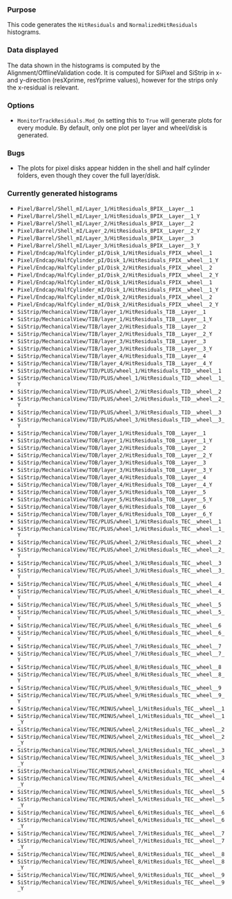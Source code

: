### Purpose

This code generates the `HitResiduals` and `NormalizedHitResiduals` histograms.

### Data displayed

The data shown in the histograms is computed by the Alignment/OfflineValidation code. It is computed for SiPixel and SiStrip in x- and y-direction (resXprime, resYprime values), however for the strips only the x-residual is relevant.

### Options

* `MonitorTrackResiduals.Mod_On` setting this to `True` will generate plots for every module. By default, only one plot per layer and wheel/disk is generated.

### Bugs

* The plots for pixel disks appear hidden in the shell and half cylinder folders, even though they cover the full layer/disk.

### Currently generated histograms

* `Pixel/Barrel/Shell_mI/Layer_1/HitResiduals_BPIX__Layer__1`
* `Pixel/Barrel/Shell_mI/Layer_1/HitResiduals_BPIX__Layer__1_Y`
* `Pixel/Barrel/Shell_mI/Layer_2/HitResiduals_BPIX__Layer__2`
* `Pixel/Barrel/Shell_mI/Layer_2/HitResiduals_BPIX__Layer__2_Y`
* `Pixel/Barrel/Shell_mI/Layer_3/HitResiduals_BPIX__Layer__3`
* `Pixel/Barrel/Shell_mI/Layer_3/HitResiduals_BPIX__Layer__3_Y`
* `Pixel/Endcap/HalfCylinder_pI/Disk_1/HitResiduals_FPIX__wheel__1`
* `Pixel/Endcap/HalfCylinder_pI/Disk_1/HitResiduals_FPIX__wheel__1_Y`
* `Pixel/Endcap/HalfCylinder_pI/Disk_2/HitResiduals_FPIX__wheel__2`
* `Pixel/Endcap/HalfCylinder_pI/Disk_2/HitResiduals_FPIX__wheel__2_Y`
* `Pixel/Endcap/HalfCylinder_mI/Disk_1/HitResiduals_FPIX__wheel__1`
* `Pixel/Endcap/HalfCylinder_mI/Disk_1/HitResiduals_FPIX__wheel__1_Y`
* `Pixel/Endcap/HalfCylinder_mI/Disk_2/HitResiduals_FPIX__wheel__2`
* `Pixel/Endcap/HalfCylinder_mI/Disk_2/HitResiduals_FPIX__wheel__2_Y`
* `SiStrip/MechanicalView/TIB/layer_1/HitResiduals_TIB__Layer__1`
* `SiStrip/MechanicalView/TIB/layer_1/HitResiduals_TIB__Layer__1_Y`
* `SiStrip/MechanicalView/TIB/layer_2/HitResiduals_TIB__Layer__2`
* `SiStrip/MechanicalView/TIB/layer_2/HitResiduals_TIB__Layer__2_Y`
* `SiStrip/MechanicalView/TIB/layer_3/HitResiduals_TIB__Layer__3`
* `SiStrip/MechanicalView/TIB/layer_3/HitResiduals_TIB__Layer__3_Y`
* `SiStrip/MechanicalView/TIB/layer_4/HitResiduals_TIB__Layer__4`
* `SiStrip/MechanicalView/TIB/layer_4/HitResiduals_TIB__Layer__4_Y`
* `SiStrip/MechanicalView/TID/PLUS/wheel_1/HitResiduals_TID__wheel__1`
* `SiStrip/MechanicalView/TID/PLUS/wheel_1/HitResiduals_TID__wheel__1_Y`
* `SiStrip/MechanicalView/TID/PLUS/wheel_2/HitResiduals_TID__wheel__2`
* `SiStrip/MechanicalView/TID/PLUS/wheel_2/HitResiduals_TID__wheel__2_Y`
* `SiStrip/MechanicalView/TID/PLUS/wheel_3/HitResiduals_TID__wheel__3`
* `SiStrip/MechanicalView/TID/PLUS/wheel_3/HitResiduals_TID__wheel__3_Y`
* `SiStrip/MechanicalView/TOB/layer_1/HitResiduals_TOB__Layer__1`
* `SiStrip/MechanicalView/TOB/layer_1/HitResiduals_TOB__Layer__1_Y`
* `SiStrip/MechanicalView/TOB/layer_2/HitResiduals_TOB__Layer__2`
* `SiStrip/MechanicalView/TOB/layer_2/HitResiduals_TOB__Layer__2_Y`
* `SiStrip/MechanicalView/TOB/layer_3/HitResiduals_TOB__Layer__3`
* `SiStrip/MechanicalView/TOB/layer_3/HitResiduals_TOB__Layer__3_Y`
* `SiStrip/MechanicalView/TOB/layer_4/HitResiduals_TOB__Layer__4`
* `SiStrip/MechanicalView/TOB/layer_4/HitResiduals_TOB__Layer__4_Y`
* `SiStrip/MechanicalView/TOB/layer_5/HitResiduals_TOB__Layer__5`
* `SiStrip/MechanicalView/TOB/layer_5/HitResiduals_TOB__Layer__5_Y`
* `SiStrip/MechanicalView/TOB/layer_6/HitResiduals_TOB__Layer__6`
* `SiStrip/MechanicalView/TOB/layer_6/HitResiduals_TOB__Layer__6_Y`
* `SiStrip/MechanicalView/TEC/PLUS/wheel_1/HitResiduals_TEC__wheel__1`
* `SiStrip/MechanicalView/TEC/PLUS/wheel_1/HitResiduals_TEC__wheel__1_Y`
* `SiStrip/MechanicalView/TEC/PLUS/wheel_2/HitResiduals_TEC__wheel__2`
* `SiStrip/MechanicalView/TEC/PLUS/wheel_2/HitResiduals_TEC__wheel__2_Y`
* `SiStrip/MechanicalView/TEC/PLUS/wheel_3/HitResiduals_TEC__wheel__3`
* `SiStrip/MechanicalView/TEC/PLUS/wheel_3/HitResiduals_TEC__wheel__3_Y`
* `SiStrip/MechanicalView/TEC/PLUS/wheel_4/HitResiduals_TEC__wheel__4`
* `SiStrip/MechanicalView/TEC/PLUS/wheel_4/HitResiduals_TEC__wheel__4_Y`
* `SiStrip/MechanicalView/TEC/PLUS/wheel_5/HitResiduals_TEC__wheel__5`
* `SiStrip/MechanicalView/TEC/PLUS/wheel_5/HitResiduals_TEC__wheel__5_Y`
* `SiStrip/MechanicalView/TEC/PLUS/wheel_6/HitResiduals_TEC__wheel__6`
* `SiStrip/MechanicalView/TEC/PLUS/wheel_6/HitResiduals_TEC__wheel__6_Y`
* `SiStrip/MechanicalView/TEC/PLUS/wheel_7/HitResiduals_TEC__wheel__7`
* `SiStrip/MechanicalView/TEC/PLUS/wheel_7/HitResiduals_TEC__wheel__7_Y`
* `SiStrip/MechanicalView/TEC/PLUS/wheel_8/HitResiduals_TEC__wheel__8`
* `SiStrip/MechanicalView/TEC/PLUS/wheel_8/HitResiduals_TEC__wheel__8_Y`
* `SiStrip/MechanicalView/TEC/PLUS/wheel_9/HitResiduals_TEC__wheel__9`
* `SiStrip/MechanicalView/TEC/PLUS/wheel_9/HitResiduals_TEC__wheel__9_Y`
* `SiStrip/MechanicalView/TEC/MINUS/wheel_1/HitResiduals_TEC__wheel__1`
* `SiStrip/MechanicalView/TEC/MINUS/wheel_1/HitResiduals_TEC__wheel__1_Y`
* `SiStrip/MechanicalView/TEC/MINUS/wheel_2/HitResiduals_TEC__wheel__2`
* `SiStrip/MechanicalView/TEC/MINUS/wheel_2/HitResiduals_TEC__wheel__2_Y`
* `SiStrip/MechanicalView/TEC/MINUS/wheel_3/HitResiduals_TEC__wheel__3`
* `SiStrip/MechanicalView/TEC/MINUS/wheel_3/HitResiduals_TEC__wheel__3_Y`
* `SiStrip/MechanicalView/TEC/MINUS/wheel_4/HitResiduals_TEC__wheel__4`
* `SiStrip/MechanicalView/TEC/MINUS/wheel_4/HitResiduals_TEC__wheel__4_Y`
* `SiStrip/MechanicalView/TEC/MINUS/wheel_5/HitResiduals_TEC__wheel__5`
* `SiStrip/MechanicalView/TEC/MINUS/wheel_5/HitResiduals_TEC__wheel__5_Y`
* `SiStrip/MechanicalView/TEC/MINUS/wheel_6/HitResiduals_TEC__wheel__6`
* `SiStrip/MechanicalView/TEC/MINUS/wheel_6/HitResiduals_TEC__wheel__6_Y`
* `SiStrip/MechanicalView/TEC/MINUS/wheel_7/HitResiduals_TEC__wheel__7`
* `SiStrip/MechanicalView/TEC/MINUS/wheel_7/HitResiduals_TEC__wheel__7_Y`
* `SiStrip/MechanicalView/TEC/MINUS/wheel_8/HitResiduals_TEC__wheel__8`
* `SiStrip/MechanicalView/TEC/MINUS/wheel_8/HitResiduals_TEC__wheel__8_Y`
* `SiStrip/MechanicalView/TEC/MINUS/wheel_9/HitResiduals_TEC__wheel__9`
* `SiStrip/MechanicalView/TEC/MINUS/wheel_9/HitResiduals_TEC__wheel__9_Y`
